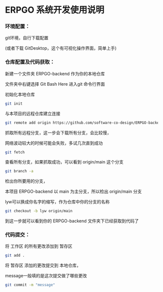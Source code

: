 # ERPGO 系统开发使用说明

### 环境配置：

git环境，自行下载配置

(或者下载 GitDesktop，这个有可视化操作界面，简单上手)

### 仓库配置及代码获取：

新建一个文件夹 ERPGO-backend 作为你的本地仓库

文件夹中右键选择 Git Bash Here 进入git 命令行界面

初始化本地仓库

```bash
git init
```
与本项目的远程仓库建立连接

```bash
git remote add origin https://github.com/software-co-design/ERPGO-backend.git
```
抓取所有远程分支，这一步会下载所有分支，会比较慢，

网络波动较大的时候可能会失败，多试几次直到成功

```bash
git fetch
```
查看所有分支，如果抓取成功，可以看到 origin/main 这个分支

``` bash
git branch -a
```

检出你所要用的分支，

本项目 ERPGO-backend 以 main 为主分支，所以检出 origin/main 分支

lyw可以换成你名字的缩写，作为仓库中你的分支的名称

```bash
git checkout -b lyw origin/main
```

到这一步就可以看到你的 ERPGO-backend 文件夹下已经获取到代码了

### 代码提交：

将 工作区 的所有更改添加到 暂存区

``` bash
git add .
```

将 暂存区 添加的更改提交到 本地仓库，

message一般填的是这次提交做了哪些更改

``` bash
git commit -m "message"
```

